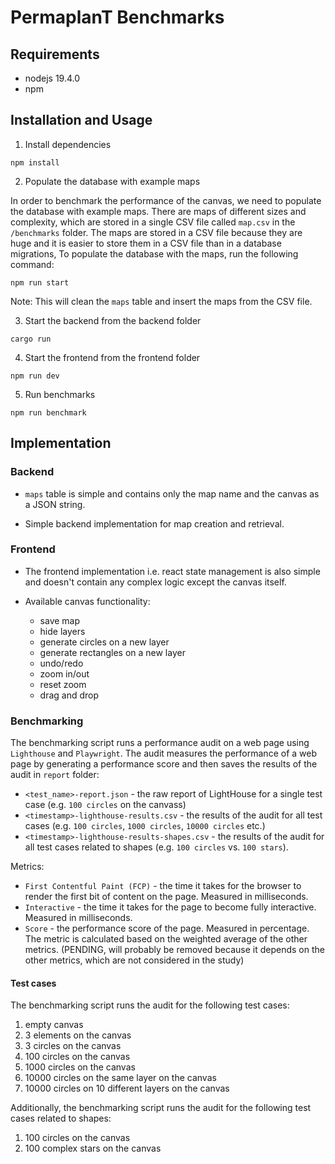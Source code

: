 # PermaplanT Benchmarks

## Requirements

-   nodejs 19.4.0
-   npm

## Installation and Usage

1. Install dependencies

```shell
npm install
```

2. Populate the database with example maps

In order to benchmark the performance of the canvas, we need to populate the database with example maps.
There are maps of different sizes and complexity, which are stored in a single CSV file called `map.csv` in the `/benchmarks` folder.
The maps are stored in a CSV file because they are huge and it is easier to store them in a CSV file than in a database migrations,
To populate the database with the maps, run the following command:

```shell
npm run start
```

Note: This will clean the `maps` table and insert the maps from the CSV file.

3. Start the backend from the backend folder

```shell
cargo run
```

4. Start the frontend from the frontend folder

```shell
npm run dev
```

5. Run benchmarks

```shell
npm run benchmark
```

## Implementation

### Backend

-   `maps` table is simple and contains only the map name and the canvas as a JSON string.

-   Simple backend implementation for map creation and retrieval.

### Frontend

-   The frontend implementation i.e. react state management is also simple and doesn't contain any complex logic except the canvas itself.

-   Available canvas functionality:
    -   save map
    -   hide layers
    -   generate circles on a new layer
    -   generate rectangles on a new layer
    -   undo/redo
    -   zoom in/out
    -   reset zoom
    -   drag and drop

### Benchmarking

The benchmarking script runs a performance audit on a web page using `Lighthouse` and `Playwright`.
The audit measures the performance of a web page by generating a performance score and then saves the results of the audit in `report` folder:

-   `<test_name>-report.json` - the raw report of LightHouse for a single test case (e.g. `100 circles` on the canvass)
-   `<timestamp>-lighthouse-results.csv` - the results of the audit for all test cases (e.g. `100 circles`, `1000 circles`, `10000 circles` etc.)
-   `<timestamp>-lighthouse-results-shapes.csv` - the results of the audit for all test cases related to shapes (e.g. `100 circles` vs. `100 stars`).

Metrics:

-   `First Contentful Paint (FCP)` - the time it takes for the browser to render the first bit of content on the page. Measured in milliseconds.
-   `Interactive` - the time it takes for the page to become fully interactive. Measured in milliseconds.
-   `Score` - the performance score of the page. Measured in percentage. The metric is calculated based on the weighted average of the other metrics. (PENDING, will probably be removed because it depends on the other metrics, which are not considered in the study)

#### Test cases

The benchmarking script runs the audit for the following test cases:

1. empty canvas
2. 3 elements on the canvas
3. 3 circles on the canvas
4. 100 circles on the canvas
5. 1000 circles on the canvas
6. 10000 circles on the same layer on the canvas
7. 10000 circles on 10 different layers on the canvas

Additionally, the benchmarking script runs the audit for the following test cases related to shapes:

1. 100 circles on the canvas
2. 100 complex stars on the canvas
